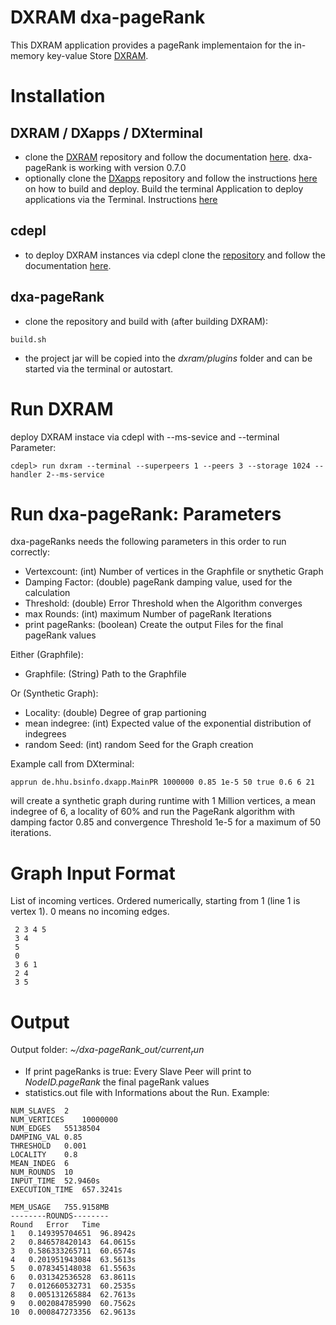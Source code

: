 # DXRAM dxa-pageRank
This DXRAM application provides a pageRank implementaion for the in-memory key-value Store 
[DXRAM](https://github.com/hhu-bsinfo/dxram/).

# Installation
## DXRAM / DXapps / DXterminal
- clone the [DXRAM](https://github.com/hhu-bsinfo/dxram/) repository and follow the documentation [here](https://github.com/hhu-bsinfo/dxram/blob/master/doc/QuickStart.md). dxa-pageRank is working with version 0.7.0
- optionally clone the [DXapps](https://github.com/hhu-bsinfo/dxapps) repository and follow the instructions [here](https://github.com/hhu-bsinfo/dxram/blob/master/doc/Applications.md) on how to build and deploy. Build the terminal Application to deploy applications via the Terminal. Instructions [here](https://github.com/hhu-bsinfo/dxapps/blob/master/dxa-terminal/README.md)

## cdepl
- to deploy DXRAM instances via cdepl clone the [repository](https://github.com/hhu-bsinfo/cdepl) and follow the documentation [here](https://github.com/hhu-bsinfo/cdepl/blob/master/README.md).

## dxa-pageRank
- clone the repository and build with (after building DXRAM):
```
build.sh
```
- the project jar will be copied into the *dxram/plugins* folder and can be started via the terminal or autostart.

# Run DXRAM
deploy DXRAM instace via cdepl with --ms-sevice and --terminal Parameter:
```
cdepl> run dxram --terminal --superpeers 1 --peers 3 --storage 1024 --handler 2--ms-service
```

# Run dxa-pageRank: Parameters
dxa-pageRanks needs the following parameters in this order to run correctly:

- Vertexcount: (int) Number of vertices in the Graphfile or snythetic Graph
- Damping Factor: (double) pageRank damping value, used for the calculation
- Threshold: (double) Error Threshold when the Algorithm converges
- max Rounds: (int) maximum Number of pageRank Iterations
- print pageRanks: (boolean) Create the output Files for the final pageRank values

Either (Graphfile):
- Graphfile: (String) Path to the Graphfile

Or (Synthetic Graph):
- Locality: (double) Degree of grap partioning
- mean indegree: (int) Expected value of the exponential distribution of indegrees
- random Seed: (int) random Seed for the Graph creation

Example call from DXterminal:
```
apprun de.hhu.bsinfo.dxapp.MainPR 1000000 0.85 1e-5 50 true 0.6 6 21
```
will create a synthetic graph during runtime with 1 Million vertices, a mean indegree of 6, a locality of 60% and run the PageRank algorithm with damping factor 0.85 and convergence Threshold 1e-5 for a maximum of 50 iterations.

# Graph Input Format
List of incoming vertices. Ordered numerically, starting from 1 (line 1 is vertex 1). 0 means no incoming edges.
```
 2 3 4 5
 3 4
 5
 0
 3 6 1
 2 4
 3 5
```
# Output
Output folder: *~/dxa-pageRank_out/$current_run$*
- If print pageRanks is true: Every Slave Peer will print to *$NodeID$.pageRank* the final pageRank values
- statistics.out file with Informations about the Run. Example:
```
NUM_SLAVES	2
NUM_VERTICES	10000000
NUM_EDGES	55138504
DAMPING_VAL	0.85
THRESHOLD	0.001
LOCALITY	0.8
MEAN_INDEG	6
NUM_ROUNDS	10
INPUT_TIME	52.9460s
EXECUTION_TIME	657.3241s

MEM_USAGE	755.9158MB
--------ROUNDS--------
Round	Error	Time
1	0.149395704651	96.8942s
2	0.846578420143	64.0615s
3	0.586333265711	60.6574s
4	0.201951943084	63.5613s
5	0.078345148038	61.5563s
6	0.031342536528	63.8611s
7	0.012660532731	60.2535s
8	0.005131265884	62.7613s
9	0.002084785990	60.7562s
10	0.000847273356	62.9613s
```
